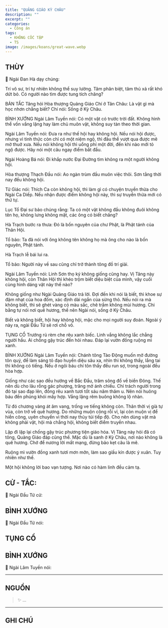 ```yaml
---
title: "QUẢNG GIÁO KỲ CHÂU"
description: ""
excerpt: ""
categories:
  - Công án
tags:
  - KHÔNG CỐC TẬP
  - TS 
image: /images/koans/great-wave.webp
---
```


## THÙY

📢 Ngài Đan Hà dạy chúng:

Trí vô sư, trí tự nhiên không thể suy lường. Tâm phân biệt, tâm thủ xả rất khó dứt bỏ. Có người nào tìm được tung tích chăng?

BẢN TẮC
Tăng hỏi Hòa thượng Quảng Giáo Chí ở Tân Châu: Là vật gì mà học nhơn chẳng biết?
Chí nói: Sống ở Kỳ Châu.

BÌNH XƯỚNG
Ngài Lâm Tuyền nói: Có một vật có trước trời đất. Không hình thể vốn vắng lặng hay làm chủ muôn vật, không suy tàn theo thời gian.

Ngài Lâm Tuyền nói: Đưa ra như thế hội hay không hội. Nếu nói hội được, nhưng vì tinh thức còn chỉ có một niệm ngộ, thì đâu thể vượt qua được mê mờ thuở xưa. Nếu nói không hội thì uổng phí một đời, đến khi nào mới tỏ ngộ được. Hãy nói một câu ngay điểm bắt đầu.

Ngài Hoàng Bá nói: Đi khắp nước Đại Đường tìm không ra một người không hội.

Hòa thượng Thạch Đầu nói: Ao ngàn trùm đầu muôn việc thôi. Sơn tằng thời nay đều không hội.

Tử Giác nói: Thích Ca còn không hội, thì làm gì có chuyện truyền thừa cho Ngài Ca Diếp. Nếu nhận được điểm không hội này, thì sự truyền thừa mới có thứ tự.

Lục Tổ Đại sư bảo chúng rằng: Ta có một vật không đầu không đuôi không tên họ, không lưng không mặt, các ông có biết chăng?

Hà Trạch bước ra thưa: Đó là bốn nguyên của chư Phật, là Phật tánh của Thân Hội.

Tổ bảo: Ta đã nói với ông không tên không họ mà ông cho nào là bốn nguyên, Phật tánh.

Hà Trạch lễ bái lui ra.

Tổ bảo: Người này về sau cũng chỉ trở thành tông đồ trí giải.

Ngài Lâm Tuyền nói: Linh Sơn thọ ký không giống cũng hay. Vị Tăng này không hội, còn Thân Hội thì khéo trộm biết diệu biệt của mình, vậy cuối cùng hình dáng vật này thế nào?

Không giống như Ngài Quảng Giáo trả lời. Đợi đến khi nói là biết, thì khoe sự đậm nhạt của hoa đốm, xác định dài ngắn của sừng thỏ. Nếu nói ra mà không biết, thì sẽ ghét vàng có màu sắc, chê trầm không mùi hương. Chi bằng tự nói nơi quê hương, thế nên Ngài nói, sống ở Kỳ Châu.

Biết và không biết, hội hay không hội, mặc cho mọi người suy đoán. Ngoài ý này ra, ngài Đầu Tử sẽ rơi chỗ vô.

TỤNG CỔ
Trướng rủ rèm che rêu xanh biếc.
Linh vắng không lắc chẳng người hầu.
Ai chống gậy trúc đến hỏi nhau.
Đáp lại vườn đồng ruộng mì xanh.

BÌNH XƯỚNG
Ngài Lâm Tuyền nói: Chánh tông Tào Động muốn mở đường tôn quý, để làm sáng tỏ đạo huyền diệu sâu xa, nhìn thì không thấy, lắng tai thì không có tiếng. Nếu ở ngôi báu chí tôn thấy đều run sợ, trong ngoài đều hòa hợp.

Giống như các sao đều hướng về Bắc Đẩu, trăm sông đổ về biển Đông. Thế nên dù cho lâu rỗng gác phượng, trăng mờ ánh chiếu. Chỉ trách người trong đó tại sao đạp lên, đồng rêu xanh tươi tốt sáu năm thăm u. Nên nói huông báu đến phúng khói mây hợp. Vắng lặng rêm buông không lộ nhàn.

Từ đó chương vàng át âm vang, trống ve tiếng không còn. Thân thời vị già tự vùa, còn trở về quê hương. Do những muộn công rỗi vỉ, lại còn muộn vị để hiển công, uyên chuyển vì thời nay thủy túi tiếp độ. Cho nên dùng vật mà không phải vật, hội mà chẳng hội, không biết điểm truyền nhau.

Lặp đi lặp lại chống gậy trúc phương tiện giáo hóa. Vị Tăng này hỏi đã có tông, Quảng Giáo đáp cũng thế. Mặc dù là sanh ở Kỳ Châu, nơi nào không là quê hương. Chớ để nương lời mất mạng, đừng bảo kẹt câu là mê.

Ruộng mì vườn đồng xanh tươi mơn mởn, làm sao giấu kín được ý xuân. Tuy nhiên như thế.

Một hội không lời bao vạn tượng.
Nơi nào có hàm linh đều cảm tạ.

## CỬ - TẮC:

📢 Ngài Đầu Tử cử:

> 

## BÌNH XƯỚNG

📢 Ngài Đầu Tử nói:


## TỤNG CỔ

<blockquote>

</blockquote>

## BÌNH XƯỚNG

📢 Ngài Lâm Tuyền nói:



<hr class="blog-rule" />

## NGUỒN

> ✨ ...

<hr class="blog-rule" />

## GHI CHÚ

[^1]: ⭐️ <a href="/masters/Baizhang-Huaihai" target="_blank">🔗 TS </a>


